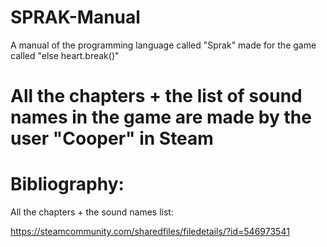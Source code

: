 # SPRAK-Manual
A manual of the programming language called "Sprak" made for the game called "else heart.break()"

# **All the chapters + the list of sound names in the game are made by the user "Cooper" in Steam**

# Bibliography:

All the chapters + the sound names list:

https://steamcommunity.com/sharedfiles/filedetails/?id=546973541
